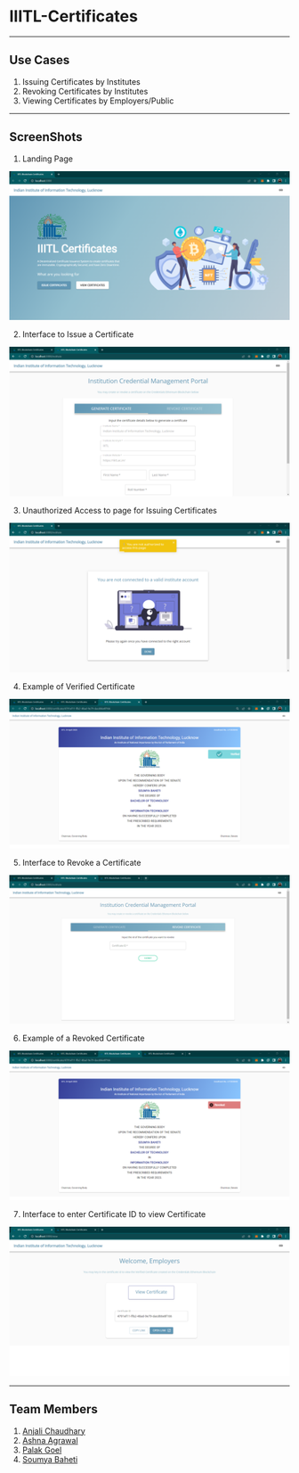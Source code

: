 # IIITL-Certificates

---

## Use Cases
1. Issuing Certificates by Institutes
2. Revoking Certificates by Institutes
3. Viewing Certificates by Employers/Public

---

## ScreenShots
1. Landing Page  

![img](Screenshots/Screenshot%202023-04-24%20232638.png)


  
2. Interface to Issue a Certificate  

![img](Screenshots/Screenshot%202023-04-24%20234133.png)

  

3. Unauthorized Access to page for Issuing Certificates  

![img](Screenshots/Screenshot%202023-04-24%20232743.png)


  
4. Example of Verified Certificate  

![img](Screenshots/Screenshot%202023-04-24%20234422.png)

  

5. Interface to Revoke a Certificate  

![img](Screenshots/Screenshot%202023-04-24%20234508.png)


  
6. Example of a Revoked Certificate  

![img](Screenshots/Screenshot%202023-04-24%20234646.png)


  
7. Interface to enter Certificate ID to view Certificate  

![img](Screenshots/Screenshot%202023-04-24%20234748.png)

  
---

## Team Members
1. [Anjali Chaudhary](https://github.com/anjali494)
2. [Ashna Agrawal](https://github.com/AshnaAgrawal2002)
3. [Palak Goel](https://github.com/palak123g)
4. [Soumya Baheti](https://github.com/soumya15o3)
